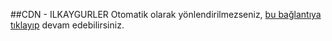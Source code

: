 ##CDN - ILKAYGURLER
<meta http-equiv="refresh" content="5; url=https://www.ilkaygurler.com/">
Otomatik olarak yönlendirilmezseniz, <a href="https://www.ilkaygurler.com/"> bu bağlantıya tıklayıp</a> devam edebilirsiniz.
<style>
h1, h2{display:none}
</style>
